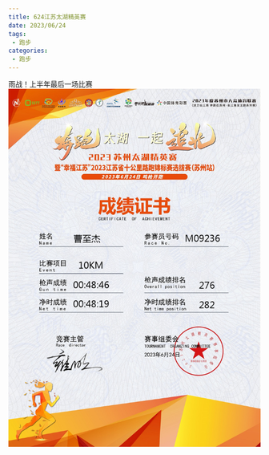 ```yaml
---
title: 624江苏太湖精英赛
date: 2023/06/24
tags: 
 - 跑步
categories:
 - 跑步
---
```


雨战！上半年最后一场比赛
<img src="./img/5.png"/>